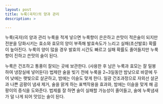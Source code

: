 ```yaml
---
layout: post
title: 누룩(곡자)의 양과 관리
description: >

---
```


누룩(곡자)의 양과 관리
누룩을 적게 넣으면 누룩향이 은은하고 쓴맛이 적은술이 되지만 전분을 당화시키는 효소와 효모의 양이 부족해 발효속도가 느리고 실패(초산발효) 확률이 높아진다.
누룩의 양이 많을 경우 발효의 시간도 빠르고 실패 확률도 줄어들지만 누룩향이 진하고 쓴맛의 술이 된다.

누룩은 건조하고 통풍이 잘되는 곳에 보관한다. (사용한 후 남은 누룩과 효모는 잘 밀봉하여 냉장실에 넣어둔다)
법제란 술을 빚기 전에 누룩을 2~3일동안 밤낮으로 바깥에 두어 낮에는 햇빛으로 살균하고, 밤에는 이슬도 맞게 한다.
일광 건조과정으로 자외선 살균과 나쁜 곰팡이 냄새 제거, 술을 맑게 하는 표백작용을 효과와, 밤에는 이슬을 맞게 해 곰팡이의 증식을 도와준다.
법제를 잘 하면 술이 실패할 가능성이 줄어들고, 술에 누룩냄새가 덜 나게 되어 맛있는 술이 된다.